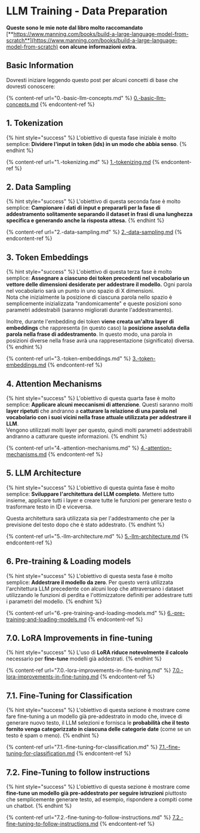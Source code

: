 # LLM Training - Data Preparation

**Queste sono le mie note dal libro molto raccomandato** [**https://www.manning.com/books/build-a-large-language-model-from-scratch**](https://www.manning.com/books/build-a-large-language-model-from-scratch) **con alcune informazioni extra.**

## Basic Information

Dovresti iniziare leggendo questo post per alcuni concetti di base che dovresti conoscere:

{% content-ref url="0.-basic-llm-concepts.md" %}
[0.-basic-llm-concepts.md](0.-basic-llm-concepts.md)
{% endcontent-ref %}

## 1. Tokenization

{% hint style="success" %}
L'obiettivo di questa fase iniziale è molto semplice: **Dividere l'input in token (ids) in un modo che abbia senso**.
{% endhint %}

{% content-ref url="1.-tokenizing.md" %}
[1.-tokenizing.md](1.-tokenizing.md)
{% endcontent-ref %}

## 2. Data Sampling

{% hint style="success" %}
L'obiettivo di questa seconda fase è molto semplice: **Campionare i dati di input e prepararli per la fase di addestramento solitamente separando il dataset in frasi di una lunghezza specifica e generando anche la risposta attesa.**
{% endhint %}

{% content-ref url="2.-data-sampling.md" %}
[2.-data-sampling.md](2.-data-sampling.md)
{% endcontent-ref %}

## 3. Token Embeddings

{% hint style="success" %}
L'obiettivo di questa terza fase è molto semplice: **Assegnare a ciascuno dei token precedenti nel vocabolario un vettore delle dimensioni desiderate per addestrare il modello.** Ogni parola nel vocabolario sarà un punto in uno spazio di X dimensioni.\
Nota che inizialmente la posizione di ciascuna parola nello spazio è semplicemente inizializzata "randomicamente" e queste posizioni sono parametri addestrabili (saranno migliorati durante l'addestramento).

Inoltre, durante l'embedding dei token **viene creata un'altra layer di embeddings** che rappresenta (in questo caso) la **posizione assoluta della parola nella frase di addestramento**. In questo modo, una parola in posizioni diverse nella frase avrà una rappresentazione (significato) diversa.
{% endhint %}

{% content-ref url="3.-token-embeddings.md" %}
[3.-token-embeddings.md](3.-token-embeddings.md)
{% endcontent-ref %}

## 4. Attention Mechanisms

{% hint style="success" %}
L'obiettivo di questa quarta fase è molto semplice: **Applicare alcuni meccanismi di attenzione**. Questi saranno molti **layer ripetuti** che andranno a **catturare la relazione di una parola nel vocabolario con i suoi vicini nella frase attuale utilizzata per addestrare il LLM**.\
Vengono utilizzati molti layer per questo, quindi molti parametri addestrabili andranno a catturare queste informazioni.
{% endhint %}

{% content-ref url="4.-attention-mechanisms.md" %}
[4.-attention-mechanisms.md](4.-attention-mechanisms.md)
{% endcontent-ref %}

## 5. LLM Architecture

{% hint style="success" %}
L'obiettivo di questa quinta fase è molto semplice: **Sviluppare l'architettura del LLM completo**. Mettere tutto insieme, applicare tutti i layer e creare tutte le funzioni per generare testo o trasformare testo in ID e viceversa.

Questa architettura sarà utilizzata sia per l'addestramento che per la previsione del testo dopo che è stato addestrato.
{% endhint %}

{% content-ref url="5.-llm-architecture.md" %}
[5.-llm-architecture.md](5.-llm-architecture.md)
{% endcontent-ref %}

## 6. Pre-training & Loading models

{% hint style="success" %}
L'obiettivo di questa sesta fase è molto semplice: **Addestrare il modello da zero**. Per questo verrà utilizzata l'architettura LLM precedente con alcuni loop che attraversano i dataset utilizzando le funzioni di perdita e l'ottimizzatore definiti per addestrare tutti i parametri del modello.
{% endhint %}

{% content-ref url="6.-pre-training-and-loading-models.md" %}
[6.-pre-training-and-loading-models.md](6.-pre-training-and-loading-models.md)
{% endcontent-ref %}

## 7.0. LoRA Improvements in fine-tuning

{% hint style="success" %}
L'uso di **LoRA riduce notevolmente il calcolo** necessario per **fine-tune** modelli già addestrati.
{% endhint %}

{% content-ref url="7.0.-lora-improvements-in-fine-tuning.md" %}
[7.0.-lora-improvements-in-fine-tuning.md](7.0.-lora-improvements-in-fine-tuning.md)
{% endcontent-ref %}

## 7.1. Fine-Tuning for Classification

{% hint style="success" %}
L'obiettivo di questa sezione è mostrare come fare fine-tuning a un modello già pre-addestrato in modo che, invece di generare nuovo testo, il LLM selezioni e fornisca le **probabilità che il testo fornito venga categorizzato in ciascuna delle categorie date** (come se un testo è spam o meno).
{% endhint %}

{% content-ref url="7.1.-fine-tuning-for-classification.md" %}
[7.1.-fine-tuning-for-classification.md](7.1.-fine-tuning-for-classification.md)
{% endcontent-ref %}

## 7.2. Fine-Tuning to follow instructions

{% hint style="success" %}
L'obiettivo di questa sezione è mostrare come **fine-tune un modello già pre-addestrato per seguire istruzioni** piuttosto che semplicemente generare testo, ad esempio, rispondere a compiti come un chatbot.
{% endhint %}

{% content-ref url="7.2.-fine-tuning-to-follow-instructions.md" %}
[7.2.-fine-tuning-to-follow-instructions.md](7.2.-fine-tuning-to-follow-instructions.md)
{% endcontent-ref %}
